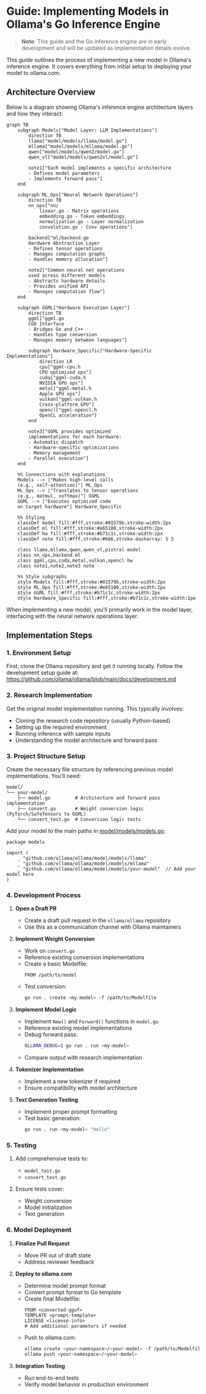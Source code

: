 # Guide: Implementing Models in Ollama's Go Inference Engine

> **Note**: This guide and the Go inference engine are in early development and will be updated as implementation details evolve.

This guide outlines the process of implementing a new model in Ollama's inference engine. It covers everything from initial setup to deploying your model to ollama.com.

## Architecture Overview

Below is a diagram showing Ollama's inference engine architecture layers and how they interact:

```mermaid
graph TB
    subgraph Models["Model Layer: LLM Implementations"]
        direction TB
        llama["model/models/llama/model.go"]
        mllama["model/models/mllama/model.go"]
        qwen["model/models/qwen2/model.go"]
        qwen_vl["model/models/qwen2vl/model.go"]
        
        note1["Each model implements a specific architecture
        - Defines model parameters
        - Implements forward pass"]
    end

    subgraph ML_Ops["Neural Network Operations"]
        direction TB
        nn_ops["nn/
            linear.go - Matrix operations
            embedding.go - Token embeddings
            normalization.go - Layer normalization
            convolution.go - Conv operations"]
        
        backend["ml/backend.go
        Hardware Abstraction Layer
        - Defines tensor operations
        - Manages computation graphs
        - Handles memory allocation"]

        note2["Common neural net operations
        used across different models
        - Abstracts hardware details
        - Provides unified API
        - Manages computation flow"]
    end

    subgraph GGML["Hardware Execution Layer"]
        direction TB
        ggml["ggml.go
        CGO Interface
        - Bridges Go and C++
        - Handles type conversion
        - Manages memory between languages"]
        
        subgraph Hardware_Specific["Hardware-Specific Implementations"]
            direction LR
            cpu["ggml-cpu.h
            CPU optimized ops"]
            cuda["ggml-cuda.h
            NVIDIA GPU ops"]
            metal["ggml-metal.h
            Apple GPU ops"]
            vulkan["ggml-vulkan.h
            Cross-platform GPU"]
            opencl["ggml-opencl.h
            OpenCL acceleration"]
        end

        note3["GGML provides optimized 
        implementations for each hardware:
        - Automatic dispatch
        - Hardware-specific optimizations
        - Memory management
        - Parallel execution"]
    end

    %% Connections with explanations
    Models --> |"Makes high-level calls
    (e.g., self-attention)"| ML_Ops
    ML_Ops --> |"Translates to tensor operations
    (e.g., matmul, softmax)"| GGML
    GGML --> |"Executes optimized code
    on target hardware"| Hardware_Specific
    
    %% Styling
    classDef model fill:#fff,stroke:#01579b,stroke-width:2px
    classDef ml fill:#fff,stroke:#e65100,stroke-width:2px
    classDef hw fill:#fff,stroke:#b71c1c,stroke-width:2px
    classDef note fill:#fff,stroke:#666,stroke-dasharray: 5 5
    
    class llama,mllama,qwen,qwen_vl,pixtral model
    class nn_ops,backend ml
    class ggml,cpu,cuda,metal,vulkan,opencl hw
    class note1,note2,note3 note

    %% Style subgraphs
    style Models fill:#fff,stroke:#01579b,stroke-width:2px
    style ML_Ops fill:#fff,stroke:#e65100,stroke-width:2px
    style GGML fill:#fff,stroke:#b71c1c,stroke-width:2px
    style Hardware_Specific fill:#fff,stroke:#b71c1c,stroke-width:1px
```

When implementing a new model, you'll primarily work in the model layer, interfacing with the neural network operations layer.

## Implementation Steps

### 1. Environment Setup

First, clone the Ollama repository and get it running locally. Follow the development setup guide at:
https://github.com/ollama/ollama/blob/main/docs/development.md

### 2. Research Implementation

Get the original model implementation running. This typically involves:
- Cloning the research code repository (usually Python-based)
- Setting up the required environment
- Running inference with sample inputs
- Understanding the model architecture and forward pass

### 3. Project Structure Setup

Create the necessary file structure by referencing previous model implementations. You'll need:

```
model/
└── your-model/
    ├── model.go         # Architecture and forward pass implementation
    ├── convert.go       # Weight conversion logic (PyTorch/SafeTensors to GGML)
    └── convert_test.go  # Conversion logic tests
```

Add your model to the main paths in [model/models/models.go](https://github.com/ollama/ollama/blob/main/model/models/models.go):

```
package models

import (
    _ "github.com/ollama/ollama/model/models/llama"
    _ "github.com/ollama/ollama/model/models/mllama"
    _ "github.com/ollama/ollama/model/models/your-model"  // Add your model here
)
```

### 4. Development Process

1. **Open a Draft PR**
   - Create a draft pull request in the `ollama/ollama` repository
   - Use this as a communication channel with Ollama maintainers

2. **Implement Weight Conversion**
   - Work on `convert.go`
   - Reference existing conversion implementations
   - Create a basic Modelfile:
     ```
     FROM /path/to/model
     ```
   - Test conversion:
     ```bash
     go run . create <my-model> -f /path/to/Modelfile
     ```

3. **Implement Model Logic**
   - Implement `New()` and `Forward()` functions in `model.go`
   - Reference existing model implementations
   - Debug forward pass:
     ```bash
     OLLAMA_DEBUG=1 go run . run <my-model>
     ```
   - Compare output with research implementation

4. **Tokenizer Implementation**
   - Implement a new tokenizer if required
   - Ensure compatibility with model architecture

5. **Text Generation Testing**
   - Implement proper prompt formatting
   - Test basic generation:
     ```bash
     go run . run <my-model> "hello"
     ```

### 5. Testing

1. Add comprehensive tests to:
   - `model_test.go`
   - `convert_test.go`

2. Ensure tests cover:
   - Weight conversion
   - Model initialization
   - Text generation

### 6. Model Deployment

1. **Finalize Pull Request**
   - Move PR out of draft state
   - Address reviewer feedback

2. **Deploy to ollama.com**
   - Determine model prompt format
   - Convert prompt format to Go template
   - Create final Modelfile:
     ```
     FROM <converted-gguf>
     TEMPLATE <prompt-template>
     LICENSE <license-info>
     # Add additional parameters if needed
     ```
   - Push to ollama.com:
     ```bash
     ollama create <your-namespace>/<your-model> -f /path/to/Modelfile
     ollama push <your-namespace>/<your-model>
     ```

3. **Integration Testing**
   - Run end-to-end tests
   - Verify model behavior in production environment
